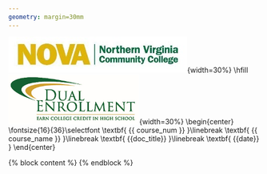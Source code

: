 ```yaml
---
geometry: margin=30mm
---
```

![](./images/media/nova_logo.jpg){width=30%} \hfill ![](./images/media/dual_enroll_logo.png){width=30%}
\begin{center}
\fontsize{16}{36}\selectfont 
\textbf{ {{ course_num }} }\linebreak
\textbf{ {{ course_name }} }\linebreak
\textbf{ {{doc_title}} }\linebreak
\textbf{ {{date}} }
\end{center}


{% block content %}
{% endblock %}